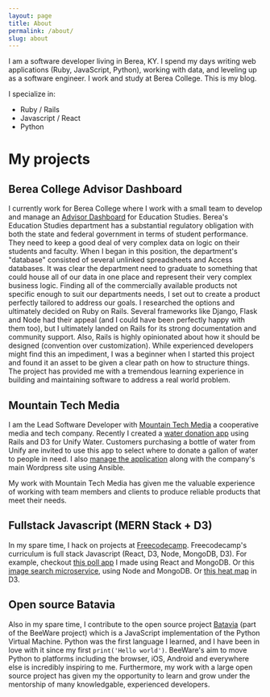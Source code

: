 ```yaml
---
layout: page
title: About
permalink: /about/
slug: about
---
```


I am a software developer living in Berea, KY. I spend my days writing web applications (Ruby, JavaScript, Python), working with data, and leveling up as a software engineer. I work and study at Berea College. This is my blog.

I specialize in:

 - Ruby / Rails
 - Javascript / React
 - Python

# My projects

## Berea College Advisor Dashboard

I currently work for Berea College where I work with a small team to develop and manage an [Advisor Dashboard](https://github.com/jstoebel/eds_dashboard) for Education Studies. Berea's Education Studies department has a substantial regulatory obligation with both the state and federal government in terms of student performance. They need to keep a good deal of very complex data on logic on their students and faculty. When I began in this position, the department's "database" consisted of several unlinked spreadsheets and Access databases. It was clear the department need to graduate to something that could house all of our data in one place and  represent their very complex business logic. Finding all of the commercially available products not specific enough to suit our departments needs, I set out to create a product perfectly tailored to address our goals. I researched the options and ultimately decided on Ruby on Rails. Several frameworks like Django, Flask and Node had their appeal (and I could have been perfectly happy with them too), but I ultimately landed on Rails for its strong documentation and community support. Also, Rails is highly opinionated about how it should be designed (convention over customization). While experienced developers might find this an impediment, I was a beginner when I started this project and found it an asset to be given a clear path on how to structure things. The project has provided me with a tremendous learning experience in building and maintaining software to address a real world problem.

## Mountain Tech Media

I am the Lead Software Developer with [Mountain Tech Media](http://www.mttechmedia.com/) a cooperative media and tech company. Recently I created a [water donation app](https://github.com/jstoebel/unify) using Rails and D3 for Unify Water. Customers purchasing a bottle of water from Unify are invited to use this app to select where to donate a gallon of water to people in need. I also [manage the application](https://github.com/jstoebel/unify_config) along with the company's main Wordpress site using Ansible.

My work with Mountain Tech Media has given me the valuable experience of working with team members and clients to produce reliable products that meet their needs.

## Fullstack Javascript (MERN Stack + D3)

In my spare time, I hack on projects at [Freecodecamp](https://www.freecodecamp.com/jstoebel). Freecodecamp's curriculum is full stack Javascript (React, D3, Node, MongoDB, D3). For example, checkout [this poll app](https://github.com/jstoebel/voting) I made using React and MongoDB. Or this [image search microservice](https://github.com/jstoebel/image_search), using Node and MongoDB. Or [this heat map](http://codepen.io/jstoebel/full/amLRXa/) in D3.

## Open source Batavia

Also in my spare time, I contribute to the open source project [Batavia](https://github.com/jstoebel/batavia) (part of the BeeWare project) which is a JavaScript implementation of the Python Virtual Machine. Python was the first language I learned, and I have been in love with it since my first `print('Hello world')`. BeeWare's aim to move Python to platforms including the browser, iOS, Android and everywhere else is incredibly inspiring to me. Furthermore, my work with a large open source project has given my the opportunity to learn and grow under the mentorship of many knowledgable, experienced developers.
